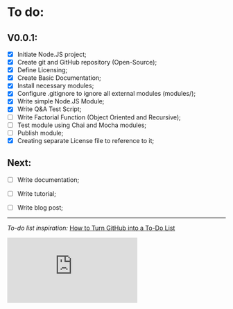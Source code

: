 # To do:
## V0.0.1:
 - [X] Initiate Node.JS project;
 - [X] Create git and GitHub repository (Open-Source);
 - [X] Define Licensing;
 - [X] Create Basic Documentation;
 - [X] Install necessary modules;
 - [X] Configure .gitignore to ignore all external modules (modules/);
 - [X] Write simple Node.JS Module;
 - [X] Write Q&A Test Script;
 - [ ] Write Factorial Function (Object Oriented and Recursive);
 - [ ] Test module using Chai and Mocha modules;
 - [ ] Publish module;
 - [X] Creating separate License file to reference to it;
 
## Next:
 - [ ] Write documentation;
 - [ ] Write tutorial;
 - [ ] Write blog post;


---------------------------------------
*To-do list inspiration:* [How to Turn GitHub into a To-Do List](http://lifehacker.com/why-a-github-gist-is-my-favorite-to-do-list-1493063613)

[![Analytics](https://ga-beacon.appspot.com/UA-61026805-1/GitHub/NMAE/TODO.md)](https://github.com/igrigorik/ga-beacon)
